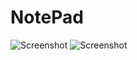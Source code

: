 # NotePad
![Screenshot](https://github.com/greSvoI/NotePad/master/1.jpg)
![Screenshot](https://github.com/greSvoI/NotePad/tree/master/NotePad/bin/2.jpg)
